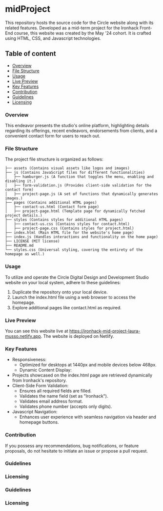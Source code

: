 
# midProject

This repository hosts the source code for the Circle website along with its related features. Developed as a mid-term project for the Ironhack Front-End course, this website was created by the May '24 cohort. It is crafted using HTML, CSS, and Javascript technologies.

## Table of content

- [Overview](#overview)
- [File Structure](#file-structure)
- [Usage](#usage)
- [Live Preview](#live-preview)
- [Key Features](#key-features)
- [Contribution](#contribution)
- [Guidelines](#guidelines)
- [Licensing](#licensing)

###  Overview 

This endeavor presents the studio's online platform, highlighting details regarding its offerings, recent endeavors, endorsements from clients, and a convenient contact form for users to reach out.

###  File Structure 

The project file structure is organized as follows:

```
├── assets (Contains visual assets like logos and images)
├── js (Contains JavaScript files for different functionalities)
│   ├── hamburger.js (A function that toggles the menu, enabling and disabling it.)
│   ├── form-validation.js (Provides client-side validation for the contact form)
│   ├── project-page.js (A set of functions that dynamically generates images.)
├── pages (Contains additional HTML pages)
│   ├── contact-us.html (Contact form page)
│   ├── project-page.html (Template page for dynamically fetched project details.)
├── styles (Contains styles for additional HTML pages)
│   ├── contact-us.css (Contains styles for contact.html)
│   ├── project-page.css (Contains styles for project.html)
├── index.html (Main HTML file for the website's home page)
├── index.js (Handles interactions and functionality on the home page)
├── LICENSE (MIT license)
├── README.md
└── styles.css (Universal styling, covering the entirety of the homepage as well.)
```
###  Usage 

To utilize and operate the Circle Digital Design and Development Studio website on your local system, adhere to these guidelines:

1. Duplicate the repository onto your local device.
2. Launch the index.html file using a web browser to access the homepage.
3. Explore additional pages like contact.html as required.

### Live Preview 

You can see this website live at https://ironhack-mid-project-laura-musso.netlify.app. The website is deployed on Netlify.

###  Key Features 

- Responsiveness:
    - Optimized for desktops at 1440px and mobile devices below 468px.
    - Dynamic Content Display:
- Projects showcased on the index.html page are retrieved dynamically from Ironhack's repository.
- Client-Side Form Validation:
    - Ensures all required fields are filled.
    - Validates the name field (set as "Ironhack").
    - Validates email address format.
    - Validates phone number (accepts only digits).
- Javascript Navigation:
    - Enhances user experience with seamless navigation via header and homepage buttons.

###  Contribution 

If you possess any recommendations, bug notifications, or feature proposals, do not hesitate to initiate an issue or propose a pull request.

###  Guidelines 

###  Licensing

###  Guidelines 

###  Licensing

